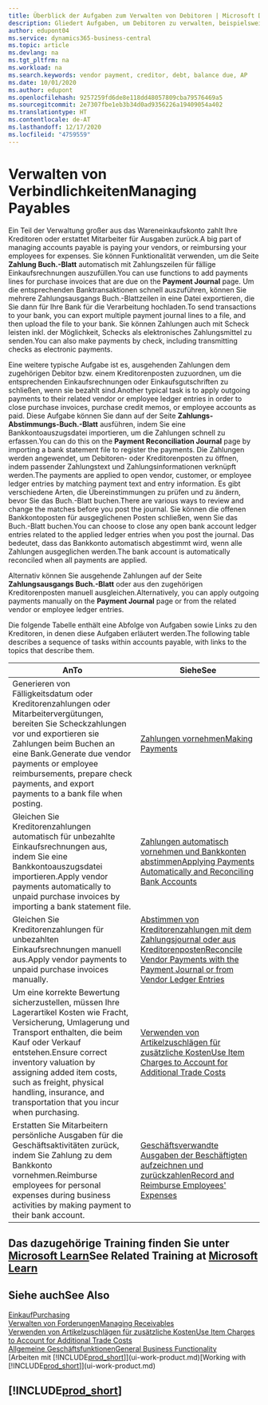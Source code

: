 ```yaml
---
title: Überblick der Aufgaben zum Verwalten von Debitoren | Microsoft Docs
description: Gliedert Aufgaben, um Debitoren zu verwalten, beispielsweise zahlende Gläubiger oder ausgehende Zahlungen an Buch-Posten, um Rechnungen oder Gutschriften zu schließen.
author: edupont04
ms.service: dynamics365-business-central
ms.topic: article
ms.devlang: na
ms.tgt_pltfrm: na
ms.workload: na
ms.search.keywords: vendor payment, creditor, debt, balance due, AP
ms.date: 10/01/2020
ms.author: edupont
ms.openlocfilehash: 9257259fd6de8e118dd48057809cba79576469a5
ms.sourcegitcommit: 2e7307fbe1eb3b34d0ad9356226a19409054a402
ms.translationtype: HT
ms.contentlocale: de-AT
ms.lasthandoff: 12/17/2020
ms.locfileid: "4759559"
---
```

# <a name="managing-payables"></a><span data-ttu-id="19876-103">Verwalten von Verbindlichkeiten</span><span class="sxs-lookup"><span data-stu-id="19876-103">Managing Payables</span></span>

<span data-ttu-id="19876-104">Ein Teil der Verwaltung großer aus das Wareneinkaufskonto zahlt Ihre Kreditoren oder erstattet Mitarbeiter für Ausgaben zurück.</span><span class="sxs-lookup"><span data-stu-id="19876-104">A big part of managing accounts payable is paying your vendors, or reimbursing your employees for expenses.</span></span> <span data-ttu-id="19876-105">Sie können Funktionalität verwenden, um die Seite **Zahlung Buch.-Blatt** automatisch mit Zahlungszeilen für fällige Einkaufsrechnungen auszufüllen.</span><span class="sxs-lookup"><span data-stu-id="19876-105">You can use functions to add payments lines for purchase invoices that are due on the **Payment Journal** page.</span></span> <span data-ttu-id="19876-106">Um die entsprechenden Banktransaktionen schnell auszuführen, können Sie mehrere Zahlungsausgangs Buch.-Blattzeilen in eine Datei exportieren, die Sie dann für Ihre Bank für die Verarbeitung hochladen.</span><span class="sxs-lookup"><span data-stu-id="19876-106">To send transactions to your bank, you can export multiple payment journal lines to a file, and then upload the file to your bank.</span></span> <span data-ttu-id="19876-107">Sie können Zahlungen auch mit Scheck leisten inkl. der Möglichkeit, Schecks als elektronisches Zahlungsmittel zu senden.</span><span class="sxs-lookup"><span data-stu-id="19876-107">You can also make payments by check, including transmitting checks as electronic payments.</span></span>

<span data-ttu-id="19876-108">Eine weitere typische Aufgabe ist es, ausgehenden Zahlungen dem zugehörigen Debitor bzw. einem Kreditorenposten zuzuordnen, um die entsprechenden Einkaufsrechnungen oder Einkaufsgutschriften zu schließen, wenn sie bezahlt sind.</span><span class="sxs-lookup"><span data-stu-id="19876-108">Another typical task is to apply outgoing payments to their related vendor or employee ledger entries in order to close purchase invoices, purchase credit memos, or employee accounts as paid.</span></span> <span data-ttu-id="19876-109">Diese Aufgabe können Sie dann auf der Seite **Zahlungs-Abstimmungs-Buch.-Blatt** ausführen, indem Sie eine Bankkontoauszugsdatei importieren, um die Zahlungen schnell zu erfassen.</span><span class="sxs-lookup"><span data-stu-id="19876-109">You can do this on the **Payment Reconciliation Journal** page by importing a bank statement file to register the payments.</span></span> <span data-ttu-id="19876-110">Die Zahlungen werden angewendet, um Debitoren- oder Kreditorenposten zu öffnen, indem passender Zahlungstext und Zahlungsinformationen verknüpft werden.</span><span class="sxs-lookup"><span data-stu-id="19876-110">The payments are applied to open vendor, customer, or employee ledger entries by matching payment text and entry information.</span></span> <span data-ttu-id="19876-111">Es gibt verschiedene Arten, die Übereinstimmungen zu prüfen und zu ändern, bevor Sie das Buch.-Blatt buchen.</span><span class="sxs-lookup"><span data-stu-id="19876-111">There are various ways to review and change the matches before you post the journal.</span></span> <span data-ttu-id="19876-112">Sie können die offenen Bankkontoposten für ausgeglichenen Posten schließen, wenn Sie das Buch.-Blatt buchen.</span><span class="sxs-lookup"><span data-stu-id="19876-112">You can choose to close any open bank account ledger entries related to the applied ledger entries when you post the journal.</span></span> <span data-ttu-id="19876-113">Das bedeutet, dass das Bankkonto automatisch abgestimmt wird, wenn alle Zahlungen ausgeglichen werden.</span><span class="sxs-lookup"><span data-stu-id="19876-113">The bank account is automatically reconciled when all payments are applied.</span></span>

<span data-ttu-id="19876-114">Alternativ können Sie ausgehende Zahlungen auf der Seite **Zahlungsausgangs Buch.-Blatt** oder aus den zugehörigen Kreditorenposten manuell ausgleichen.</span><span class="sxs-lookup"><span data-stu-id="19876-114">Alternatively, you can apply outgoing payments manually on the **Payment Journal** page or from the related vendor or employee ledger entries.</span></span>

<span data-ttu-id="19876-115">Die folgende Tabelle enthält eine Abfolge von Aufgaben sowie Links zu den Kreditoren, in denen diese Aufgaben erläutert werden.</span><span class="sxs-lookup"><span data-stu-id="19876-115">The following table describes a sequence of tasks within accounts payable, with links to the topics that describe them.</span></span>

| <span data-ttu-id="19876-116">An</span><span class="sxs-lookup"><span data-stu-id="19876-116">To</span></span> | <span data-ttu-id="19876-117">Siehe</span><span class="sxs-lookup"><span data-stu-id="19876-117">See</span></span> |
| --- | --- |
| <span data-ttu-id="19876-118">Generieren von Fälligkeitsdatum oder Kreditorenzahlungen oder Mitarbeitervergütungen, bereiten Sie Scheckzahlungen vor und exportieren sie Zahlungen beim Buchen an eine Bank.</span><span class="sxs-lookup"><span data-stu-id="19876-118">Generate due vendor payments or employee reimbursements, prepare check payments, and export payments to a bank file when posting.</span></span> |[<span data-ttu-id="19876-119">Zahlungen vornehmen</span><span class="sxs-lookup"><span data-stu-id="19876-119">Making Payments</span></span>](payables-make-payments.md) |
| <span data-ttu-id="19876-120">Gleichen Sie Kreditorenzahlungen automatisch für unbezahlte Einkaufsrechnungen aus, indem Sie eine Bankkontoauszugsdatei importieren.</span><span class="sxs-lookup"><span data-stu-id="19876-120">Apply vendor payments automatically to unpaid purchase invoices by importing a bank statement file.</span></span> |[<span data-ttu-id="19876-121">Zahlungen automatisch vornehmen und Bankkonten abstimmen</span><span class="sxs-lookup"><span data-stu-id="19876-121">Applying Payments Automatically and Reconciling Bank Accounts</span></span>](receivables-apply-payments-auto-reconcile-bank-accounts.md) |
| <span data-ttu-id="19876-122">Gleichen Sie Kreditorenzahlungen für unbezahlten Einkaufsrechnungen manuell aus.</span><span class="sxs-lookup"><span data-stu-id="19876-122">Apply vendor payments to unpaid purchase invoices manually.</span></span> |[<span data-ttu-id="19876-123">Abstimmen von Kreditorenzahlungen mit dem Zahlungsjournal oder aus Kreditorenposten</span><span class="sxs-lookup"><span data-stu-id="19876-123">Reconcile Vendor Payments with the Payment Journal or from Vendor Ledger Entries</span></span>](payables-how-apply-purchase-transactions-manually.md) |
|<span data-ttu-id="19876-124">Um eine korrekte Bewertung sicherzustellen, müssen Ihre Lagerartikel Kosten wie Fracht, Versicherung, Umlagerung und Transport enthalten, die beim Kauf oder Verkauf entstehen.</span><span class="sxs-lookup"><span data-stu-id="19876-124">Ensure correct inventory valuation by assigning added item costs, such as freight, physical handling, insurance, and transportation that you incur when purchasing.</span></span>|[<span data-ttu-id="19876-125">Verwenden von Artikelzuschlägen für zusätzliche Kosten</span><span class="sxs-lookup"><span data-stu-id="19876-125">Use Item Charges to Account for Additional Trade Costs</span></span>](payables-how-assign-item-charges.md)|
|<span data-ttu-id="19876-126">Erstatten Sie Mitarbeitern persönliche Ausgaben für die Geschäftsaktivitäten zurück, indem Sie Zahlung zu dem Bankkonto vornehmen.</span><span class="sxs-lookup"><span data-stu-id="19876-126">Reimburse employees for personal expenses during business activities by making payment to their bank account.</span></span>|[<span data-ttu-id="19876-127">Geschäftsverwandte Ausgaben der Beschäftigten aufzeichnen und zurückzahlen</span><span class="sxs-lookup"><span data-stu-id="19876-127">Record and Reimburse Employees' Expenses</span></span>](finance-how-record-reimburse-employee-expenses.md)|

## <a name="see-related-training-at-microsoft-learn"></a><span data-ttu-id="19876-128">Das dazugehörige Training finden Sie unter [Microsoft Learn](/learn/paths/process-customer-vendor-payments-dynamics-365-business-central/)</span><span class="sxs-lookup"><span data-stu-id="19876-128">See Related Training at [Microsoft Learn](/learn/paths/process-customer-vendor-payments-dynamics-365-business-central/)</span></span>

## <a name="see-also"></a><span data-ttu-id="19876-129">Siehe auch</span><span class="sxs-lookup"><span data-stu-id="19876-129">See Also</span></span>
[<span data-ttu-id="19876-130">Einkauf</span><span class="sxs-lookup"><span data-stu-id="19876-130">Purchasing</span></span>](purchasing-manage-purchasing.md)  
[<span data-ttu-id="19876-131">Verwalten von Forderungen</span><span class="sxs-lookup"><span data-stu-id="19876-131">Managing Receivables</span></span>](receivables-manage-receivables.md)  
[<span data-ttu-id="19876-132">Verwenden von Artikelzuschlägen für zusätzliche Kosten</span><span class="sxs-lookup"><span data-stu-id="19876-132">Use Item Charges to Account for Additional Trade Costs</span></span>](payables-how-assign-item-charges.md)  
[<span data-ttu-id="19876-133">Allgemeine Geschäftsfunktionen</span><span class="sxs-lookup"><span data-stu-id="19876-133">General Business Functionality</span></span>](ui-across-business-areas.md)  
<span data-ttu-id="19876-134">[Arbeiten mit [!INCLUDE[prod_short](includes/prod_short.md)]](ui-work-product.md)</span><span class="sxs-lookup"><span data-stu-id="19876-134">[Working with [!INCLUDE[prod_short](includes/prod_short.md)]](ui-work-product.md)</span></span>

## [!INCLUDE[prod_short](includes/free_trial_md.md)]  
